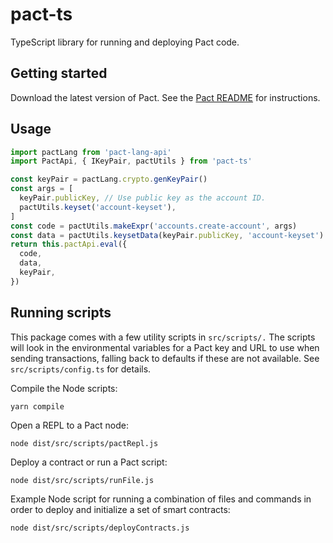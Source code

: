 # pact-ts

TypeScript library for running and deploying Pact code.

## Getting started

Download the latest version of Pact. See the
[Pact README](https://github.com/kadena-io/pact/#installing-pact-with-homebrew-osx-only)
for instructions.

## Usage

```typescript
import pactLang from 'pact-lang-api'
import PactApi, { IKeyPair, pactUtils } from 'pact-ts'

const keyPair = pactLang.crypto.genKeyPair()
const args = [
  keyPair.publicKey, // Use public key as the account ID.
  pactUtils.keyset('account-keyset'),
]
const code = pactUtils.makeExpr('accounts.create-account', args)
const data = pactUtils.keysetData(keyPair.publicKey, 'account-keyset')
return this.pactApi.eval({
  code,
  data,
  keyPair,
})
```

## Running scripts

This package comes with a few utility scripts in `src/scripts/.`
The scripts will look in the environmental variables for a Pact key and URL
to use when sending transactions, falling back to defaults if these are not available.
See `src/scripts/config.ts` for details.

Compile the Node scripts:

```
yarn compile
```

Open a REPL to a Pact node:

```
node dist/src/scripts/pactRepl.js
```

Deploy a contract or run a Pact script:

```
node dist/src/scripts/runFile.js
```

Example Node script for running a combination of files and commands in order to
deploy and initialize a set of smart contracts:

```
node dist/src/scripts/deployContracts.js
```
